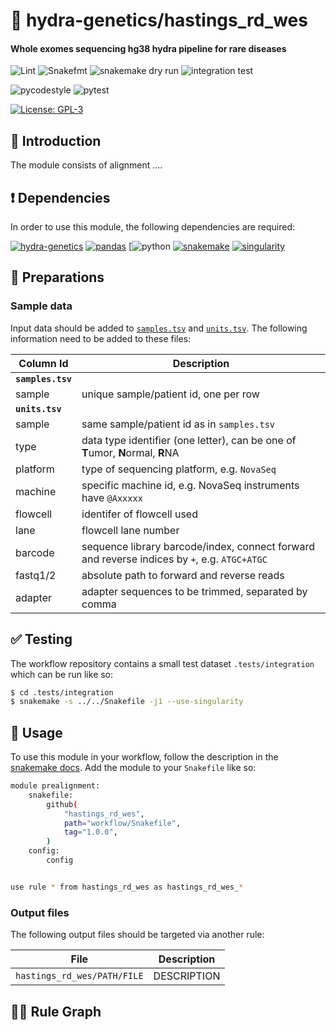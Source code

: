 # :snake: hydra-genetics/hastings_rd_wes

#### Whole exomes sequencing hg38 hydra pipeline for rare diseases

![Lint](https://github.com/hydra-genetics/hastings_rd_wes/actions/workflows/lint.yaml/badge.svg?branch=develop)
![Snakefmt](https://github.com/hydra-genetics/hastings_rd_wes/actions/workflows/snakefmt.yaml/badge.svg?branch=develop)
![snakemake dry run](https://github.com/hydra-genetics/hastings_rd_wes/actions/workflows/snakemake-dry-run.yaml/badge.svg?branch=develop)
![integration test](https://github.com/hydra-genetics/hastings_rd_wes/actions/workflows/integration1.yaml/badge.svg?branch=develop)

![pycodestyle](https://github.com/hydra-genetics/hastings_rd_wes/actions/workflows/pycodestyl.yaml/badge.svg?branch=develop)
![pytest](https://github.com/hydra-genetics/hastings_rd_wes/actions/workflows/pytest.yaml/badge.svg?branch=develop)

[![License: GPL-3](https://img.shields.io/badge/License-GPL3-yellow.svg)](https://opensource.org/licenses/gpl-3.0.html)

## :speech_balloon: Introduction

The module consists of alignment  ....

## :heavy_exclamation_mark: Dependencies

In order to use this module, the following dependencies are required:

[![hydra-genetics](https://img.shields.io/badge/hydragenetics-v0.9.1-blue)](https://github.com/hydra-genetics/)
[![pandas](https://img.shields.io/badge/pandas-1.3.1-blue)](https://pandas.pydata.org/)
[![python](https://img.shields.io/badge/python-3.8-blue)
[![snakemake](https://img.shields.io/badge/snakemake-6.8.0-blue)](https://snakemake.readthedocs.io/en/stable/)
[![singularity](https://img.shields.io/badge/singularity-3.0.0-blue)](https://sylabs.io/docs/)

## :school_satchel: Preparations

### Sample data

Input data should be added to [`samples.tsv`](https://github.com/hydra-genetics/hastings_rd_wes/blob/develop/config/samples.tsv)
and [`units.tsv`](https://github.com/hydra-genetics/hastings_rd_wes/blob/develop/config/units.tsv).
The following information need to be added to these files:

| Column Id | Description |
| --- | --- |
| **`samples.tsv`** |
| sample | unique sample/patient id, one per row |
| **`units.tsv`** |
| sample | same sample/patient id as in `samples.tsv` |
| type | data type identifier (one letter), can be one of **T**umor, **N**ormal, **R**NA |
| platform | type of sequencing platform, e.g. `NovaSeq` |
| machine | specific machine id, e.g. NovaSeq instruments have `@Axxxxx` |
| flowcell | identifer of flowcell used |
| lane | flowcell lane number |
| barcode | sequence library barcode/index, connect forward and reverse indices by `+`, e.g. `ATGC+ATGC` |
| fastq1/2 | absolute path to forward and reverse reads |
| adapter | adapter sequences to be trimmed, separated by comma |

## :white_check_mark: Testing

The workflow repository contains a small test dataset `.tests/integration` which can be run like so:

```bash
$ cd .tests/integration
$ snakemake -s ../../Snakefile -j1 --use-singularity
```

## :rocket: Usage

To use this module in your workflow, follow the description in the
[snakemake docs](https://snakemake.readthedocs.io/en/stable/snakefiles/modularization.html#modules).
Add the module to your `Snakefile` like so:

```bash
module prealignment:
    snakefile:
        github(
            "hastings_rd_wes",
            path="workflow/Snakefile",
            tag="1.0.0",
        )
    config:
        config


use rule * from hastings_rd_wes as hastings_rd_wes_*
```

### Output files

The following output files should be targeted via another rule:

| File | Description |
|---|---|
| `hastings_rd_wes/PATH/FILE` | DESCRIPTION |

## :judge: Rule Graph
